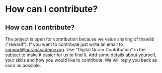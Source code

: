 # How can I contribute?

## How can I contribute?

The project is open for contribution because we value sharing of thawāb \("reward"\). If you want to contribute just write an email to support@quranacademy.org. Use "Digital Quran Contribution" in the subject to make it easier for us to find it. Add some details about yourself, your skills and how you would like to contribute. We will reply you back as soon as possible.

